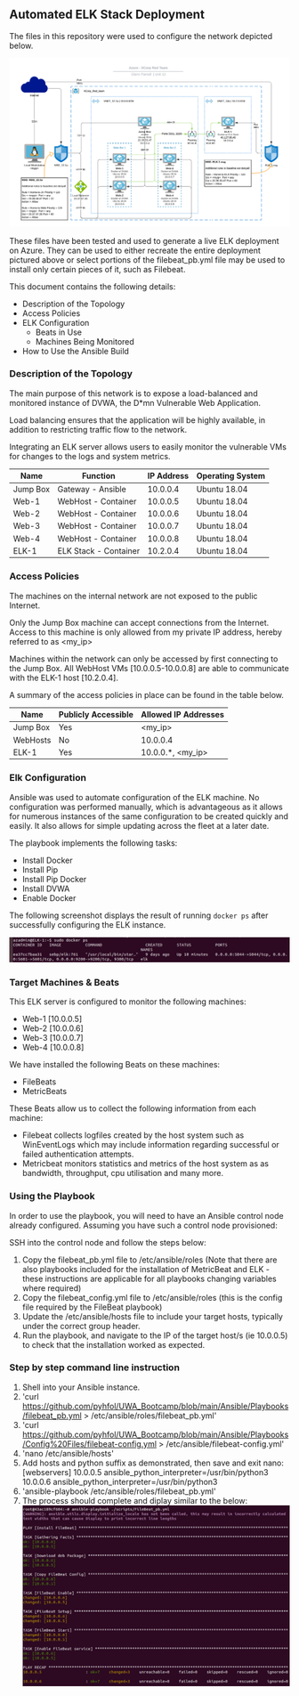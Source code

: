 ## Automated ELK Stack Deployment

The files in this repository were used to configure the network depicted below.

![Network Topology](Diagrams/unit13_finaltopology.png)

These files have been tested and used to generate a live ELK deployment on Azure. They can be used to either recreate the entire deployment pictured above or select portions of the filebeat_pb.yml file may be used to install only certain pieces of it, such as Filebeat.

This document contains the following details:
- Description of the Topology
- Access Policies
- ELK Configuration
  - Beats in Use
  - Machines Being Monitored
- How to Use the Ansible Build


### Description of the Topology

The main purpose of this network is to expose a load-balanced and monitored instance of DVWA, the D*mn Vulnerable Web Application.

Load balancing ensures that the application will be highly available, in addition to restricting traffic flow to the network.

Integrating an ELK server allows users to easily monitor the vulnerable VMs for changes to the logs and system metrics.

| Name     | Function              | IP Address | Operating System |
|----------|-----------------------|------------|------------------|
| Jump Box | Gateway - Ansible     | 10.0.0.4   | Ubuntu 18.04     |
| Web-1    | WebHost - Container   | 10.0.0.5   | Ubuntu 18.04     |
| Web-2    | WebHost - Container   | 10.0.0.6   | Ubuntu 18.04     |
| Web-3    | WebHost - Container   | 10.0.0.7   | Ubuntu 18.04     |
| Web-4    | WebHost - Container   | 10.0.0.8   | Ubuntu 18.04     |
| ELK-1    | ELK Stack - Container | 10.2.0.4   | Ubuntu 18.04     |

### Access Policies

The machines on the internal network are not exposed to the public Internet. 

Only the Jump Box machine can accept connections from the Internet. Access to this machine is only allowed from my private IP address, hereby referred to as <my_ip>

Machines within the network can only be accessed by first connecting to the Jump Box. All WebHost VMs [10.0.0.5-10.0.0.8] are able to communicate with the ELK-1 host [10.2.0.4].

A summary of the access policies in place can be found in the table below.

| Name     | Publicly Accessible | Allowed IP Addresses |
|----------|---------------------|----------------------|
| Jump Box | Yes                 | <my_ip>              |
| WebHosts | No                  | 10.0.0.4             |
| ELK-1    | Yes                 | 10.0.0.*, <my_ip>    |

### Elk Configuration

Ansible was used to automate configuration of the ELK machine. No configuration was performed manually, which is advantageous as it allows for numerous instances of the same configuration to be created quickly and easily. It also allows for simple updating across the fleet at a later date.

The playbook implements the following tasks:
- Install Docker
- Install Pip
- Install Pip Docker
- Install DVWA
- Enable Docker

The following screenshot displays the result of running `docker ps` after successfully configuring the ELK instance.

![Docker PS Post ELK Install](Diagrams/docker_ps.png)

### Target Machines & Beats
This ELK server is configured to monitor the following machines:
- Web-1 [10.0.0.5]
- Web-2 [10.0.0.6]
- Web-3 [10.0.0.7]
- Web-4 [10.0.0.8]

We have installed the following Beats on these machines:
- FileBeats
- MetricBeats

These Beats allow us to collect the following information from each machine:
- Filebeat collects logfiles created by the host system such as WinEventLogs which may include information regarding successful or failed authentication attempts.
- Metricbeat monitors statistics and metrics of the host system as as bandwidth, throughput, cpu utilisation and many more.

### Using the Playbook
In order to use the playbook, you will need to have an Ansible control node already configured. Assuming you have such a control node provisioned: 

SSH into the control node and follow the steps below:
1. Copy the filebeat_pb.yml file to /etc/ansible/roles (Note that there are also playbooks included for the installation of MetricBeat and ELK - these instructions are applicable for all playbooks changing variables where required)
2. Copy the filebeat_config.yml file to /etc/ansible/roles (this is the config file required by the FileBeat playbook)
3. Update the /etc/ansible/hosts file to include your target hosts, typically under the correct group header.
4. Run the playbook, and navigate to the IP of the target host/s (ie 10.0.0.5) to check that the installation worked as expected.

### Step by step command line instruction
1. Shell into your Ansible instance.
2. 'curl https://github.com/pyhfol/UWA_Bootcamp/blob/main/Ansible/Playbooks/filebeat_pb.yml > /etc/ansible/roles/filebeat_pb.yml'
3. 'curl https://github.com/pyhfol/UWA_Bootcamp/blob/main/Ansible/Playbooks/Config%20Files/filebeat-config.yml > /etc/ansible/filebeat-config.yml'
3. 'nano /etc/ansible/hosts'
4. Add hosts and python suffix as demonstrated, then save and exit nano:
	[webservers]
	10.0.0.5 ansible_python_interpreter=/usr/bin/python3
	10.0.0.6 ansible_python_interpreter=/usr/bin/python3
5. 'ansible-playbook /etc/ansible/roles/filebeat_pb.yml'
6. The process should complete and diplay similar to the below:
![Successful FileBeat Playbook](Diagrams/filebeat_pb.png)
